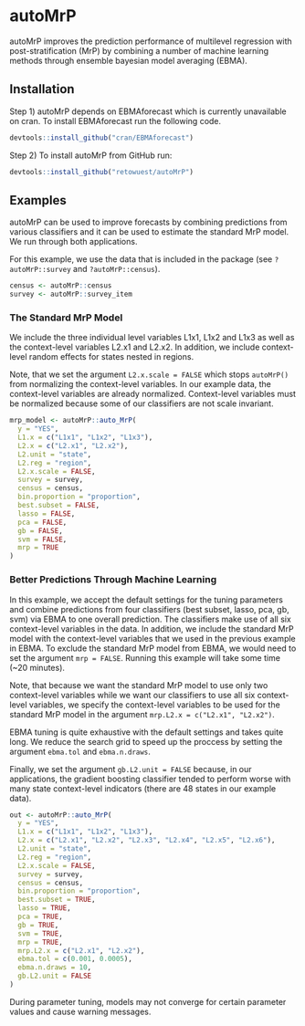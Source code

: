 # autoMrP
autoMrP improves the prediction performance of multilevel regression with post-stratification (MrP) by combining a number of machine learning methods through ensemble bayesian model averaging (EBMA).

## Installation
Step 1) autoMrP depends on EBMAforecast which is currently unavailable on cran. To install EBMAforecast run the following code.

```R
devtools::install_github("cran/EBMAforecast")
```

Step 2) To install autoMrP from GitHub run:

```R
devtools::install_github("retowuest/autoMrP")
```

## Examples

autoMrP can be used to improve forecasts by combining predictions from various classifiers and it can be used to estimate the standard MrP model. We run through both applications.

For this example, we use the data that is included in the package (see `?autoMrP::survey` and `?autoMrP::census`).

```R
census <- autoMrP::census
survey <- autoMrP::survey_item
```

### The Standard MrP Model

We include the three individual level variables L1x1, L1x2 and L1x3 as well as the context-level variables L2.x1 and L2.x2. In addition, we include context-level random effects for states nested in regions.

Note, that we set the argument `L2.x.scale = FALSE` which stops `autoMrP()` from normalizing the context-level variables. In our example data, the context-level variables are already normalized. Context-level variables must be normalized because some of our classifiers are not scale invariant.

```R
mrp_model <- autoMrP::auto_MrP(
  y = "YES",
  L1.x = c("L1x1", "L1x2", "L1x3"),
  L2.x = c("L2.x1", "L2.x2"),
  L2.unit = "state",
  L2.reg = "region",
  L2.x.scale = FALSE,
  survey = survey,
  census = census,
  bin.proportion = "proportion",
  best.subset = FALSE,
  lasso = FALSE,
  pca = FALSE,
  gb = FALSE,
  svm = FALSE,
  mrp = TRUE
)
```


### Better Predictions Through Machine Learning

In this example, we accept the default settings for the tuning parameters and combine predictions from four classifiers (best subset, lasso, pca, gb, svm) via EBMA to one overall prediction. The classifiers make use of all six context-level variables in the data. In addition, we include the standard MrP model with the context-level variables that we used in the previous example in EBMA. To exclude the standard MrP model from EBMA, we would need to set the argument `mrp = FALSE`. Running this example will take some time (~20 minutes).

Note, that because we want the standard MrP model to use only two context-level variables while we want our classifiers to use all six context-level variables, we specify the context-level variables to be used for the standard MrP model in the argument `mrp.L2.x = c("L2.x1", "L2.x2")`.

EBMA tuning is quite exhaustive with the default settings and takes quite long. We reduce the search grid to speed up the proccess by setting the argument `ebma.tol` and `ebma.n.draws`.

Finally, we set the argument `gb.L2.unit = FALSE` because, in our applications, the gradient boosting classifier tended to perform worse with many state context-level indicators (there are 48 states in our example data).

```R
out <- autoMrP::auto_MrP(
  y = "YES",
  L1.x = c("L1x1", "L1x2", "L1x3"),
  L2.x = c("L2.x1", "L2.x2", "L2.x3", "L2.x4", "L2.x5", "L2.x6"),
  L2.unit = "state",
  L2.reg = "region",
  L2.x.scale = FALSE,
  survey = survey,
  census = census,
  bin.proportion = "proportion",
  best.subset = TRUE,
  lasso = TRUE,
  pca = TRUE,
  gb = TRUE,
  svm = TRUE,
  mrp = TRUE,
  mrp.L2.x = c("L2.x1", "L2.x2"),
  ebma.tol = c(0.001, 0.0005),
  ebma.n.draws = 10,
  gb.L2.unit = FALSE
)
```

During parameter tuning, models may not converge for certain parameter values and cause warning messages.
